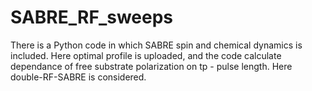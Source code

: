 # SABRE_RF_sweeps
There is a Python code in which SABRE spin and chemical dynamics is included.
Here optimal profile is uploaded, and the code calculate dependance of free substrate polarization
on tp - pulse length. Here double-RF-SABRE is considered.
